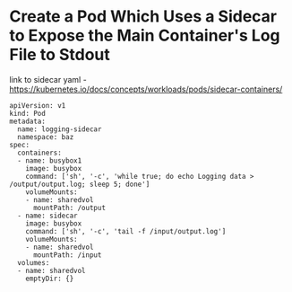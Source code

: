 # Create a Pod Which Uses a Sidecar to Expose the Main Container's Log File to Stdout

link to sidecar yaml - https://kubernetes.io/docs/concepts/workloads/pods/sidecar-containers/


```
apiVersion: v1
kind: Pod
metadata:
  name: logging-sidecar
  namespace: baz
spec:
  containers:
  - name: busybox1
    image: busybox
    command: ['sh', '-c', 'while true; do echo Logging data > /output/output.log; sleep 5; done']
    volumeMounts:
    - name: sharedvol
      mountPath: /output
  - name: sidecar
    image: busybox
    command: ['sh', '-c', 'tail -f /input/output.log']
    volumeMounts:
    - name: sharedvol
      mountPath: /input
  volumes:
  - name: sharedvol
    emptyDir: {}
```